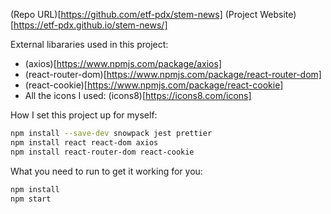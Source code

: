(Repo URL)[https://github.com/etf-pdx/stem-news]
(Project Website)[https://etf-pdx.github.io/stem-news/]

External libararies used in this project:
- (axios)[https://www.npmjs.com/package/axios]
- (react-router-dom)[https://www.npmjs.com/package/react-router-dom]
- (react-cookie)[https://www.npmjs.com/package/react-cookie]
- All the icons I used: (icons8)[https://icons8.com/icons]

How I set this project up for myself:
```bash
npm install --save-dev snowpack jest prettier
npm install react react-dom axios
npm install react-router-dom react-cookie
```

What you need to run to get it working for you:
```bash
npm install
npm start
```